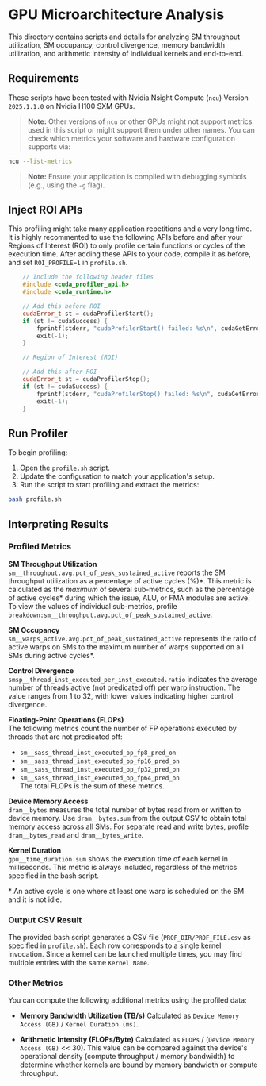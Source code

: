 # GPU Microarchitecture Analysis

This directory contains scripts and details for analyzing SM throughput utilization, SM occupancy, control divergence, memory bandwidth utilization, and arithmetic intensity of individual kernels and end-to-end.

## Requirements

These scripts have been tested with Nvidia Nsight Compute (`ncu`) Version `2025.1.1.0` on Nvidia H100 SXM GPUs.

> **Note:** Other versions of `ncu` or other GPUs might not support metrics used in this script or might support them under other names. You can check which metrics your software and hardware configuration supports via:

```bash
ncu --list-metrics
```

> **Note:** Ensure your application is compiled with debugging symbols (e.g., using the `-g` flag).

## Inject ROI APIs

This profiling might take many application repetitions and a very long time. It is highly recommented to use the following APIs before and after your Regions of Interest (ROI) to only profile certain functions or cycles of the execution time. After adding these APIs to your code, compile it as before, and set `ROI_PROFILE=1` in `profile.sh`.

```cpp
    // Include the following header files
    #include <cuda_profiler_api.h>
    #include <cuda_runtime.h>

    // Add this before ROI
    cudaError_t st = cudaProfilerStart();
    if (st != cudaSuccess) {
        fprintf(stderr, "cudaProfilerStart() failed: %s\n", cudaGetErrorString(st));
        exit(-1);
    }

    // Region of Interest (ROI)

    // Add this after ROI
    cudaError_t st = cudaProfilerStop();
    if (st != cudaSuccess) {
        fprintf(stderr, "cudaProfilerStop() failed: %s\n", cudaGetErrorString(st));
        exit(-1);
    }
```

## Run Profiler

To begin profiling:

1. Open the `profile.sh` script.
2. Update the configuration to match your application's setup.
3. Run the script to start profiling and extract the metrics:

```bash
bash profile.sh
```

## Interpreting Results

### Profiled Metrics

**SM Throughput Utilization**  
`sm__throughput.avg.pct_of_peak_sustained_active` reports the SM throughput utilization as a percentage of active cycles (%)\*. This metric is calculated as the *maximum* of several sub-metrics, such as the percentage of active cycles\* during which the issue, ALU, or FMA modules are active. To view the values of individual sub-metrics, profile `breakdown:sm__throughput.avg.pct_of_peak_sustained_active`.

**SM Occupancy**  
`sm__warps_active.avg.pct_of_peak_sustained_active` represents the ratio of active warps on SMs to the maximum number of warps supported on all SMs during active cycles\*.

**Control Divergence**  
`smsp__thread_inst_executed_per_inst_executed.ratio` indicates the average number of threads active (not predicated off) per warp instruction. The value ranges from 1 to 32, with lower values indicating higher control divergence.

**Floating-Point Operations (FLOPs)**  
The following metrics count the number of FP operations executed by threads that are not predicated off:
- `sm__sass_thread_inst_executed_op_fp8_pred_on`
- `sm__sass_thread_inst_executed_op_fp16_pred_on`
- `sm__sass_thread_inst_executed_op_fp32_pred_on`
- `sm__sass_thread_inst_executed_op_fp64_pred_on`  
The total FLOPs is the sum of these metrics.

**Device Memory Access**  
`dram__bytes` measures the total number of bytes read from or written to device memory. Use `dram__bytes.sum` from the output CSV to obtain total memory access across all SMs. For separate read and write bytes, profile `dram__bytes_read` and `dram__bytes_write`.

**Kernel Duration**  
`gpu__time_duration.sum` shows the execution time of each kernel in milliseconds. This metric is always included, regardless of the metrics specified in the bash script.

\* An active cycle is one where at least one warp is scheduled on the SM and it is not idle.

### Output CSV Result

The provided bash script generates a CSV file (`PROF_DIR/PROF_FILE.csv` as specified in `profile.sh`). Each row corresponds to a single kernel invocation. Since a kernel can be launched multiple times, you may find multiple entries with the same `Kernel Name`.

### Other Metrics

You can compute the following additional metrics using the profiled data:

- **Memory Bandwidth Utilization (TB/s)** Calculated as `Device Memory Access (GB)` / `Kernel Duration (ms)`.

- **Arithmetic Intensity (FLOPs/Byte)** Calculated as `FLOPs` / (`Device Memory Access (GB)` << 30).
  This value can be compared against the device's operational density (compute throughput / memory bandwidth) to determine whether kernels are bound by memory bandwidth or compute throughput.
